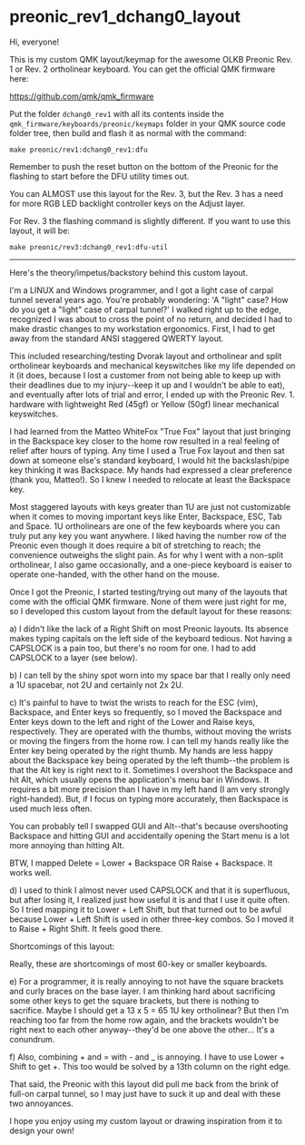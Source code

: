 # preonic_rev1_dchang0_layout

Hi, everyone!

This is my custom QMK layout/keymap for the awesome OLKB Preonic Rev. 1 or Rev. 2 ortholinear keyboard. You can get the official QMK firmware here:

https://github.com/qmk/qmk_firmware

Put the folder `dchang0_rev1` with all its contents inside the `qmk_firmware/keyboards/preonic/keymaps` folder in your QMK source code folder tree, then build and flash it as normal with the command:

```
make preonic/rev1:dchang0_rev1:dfu
```

Remember to push the reset button on the bottom of the Preonic for the flashing to start before the DFU utility times out.

You can ALMOST use this layout for the Rev. 3, but the Rev. 3 has a need for more RGB LED backlight controller keys on the Adjust layer.

For Rev. 3 the flashing command is slightly different. If you want to use this layout, it will be:

```
make preonic/rev3:dchang0_rev1:dfu-util
```

-----

Here's the theory/impetus/backstory behind this custom layout.

I'm a LINUX and Windows programmer, and I got a light case of carpal tunnel several years ago. You're probably wondering: 'A "light" case? How do you get a "light" case of carpal tunnel?' I walked right up to the edge, recognized I was about to cross the point of no return, and decided I had to make drastic changes to my workstation ergonomics. First, I had to get away from the standard ANSI staggered QWERTY layout.

This included researching/testing Dvorak layout and ortholinear and split ortholinear keyboards and mechanical keyswitches like my life depended on it (it does, because I lost a customer from not being able to keep up with their deadlines due to my injury--keep it up and I wouldn't be able to eat), and eventually after lots of trial and error, I ended up with the Preonic Rev. 1. hardware with lightweight Red (45gf) or Yellow (50gf) linear mechanical keyswitches. 

I had learned from the Matteo WhiteFox "True Fox" layout that just bringing in the Backspace key closer to the home row resulted in a real feeling of relief after hours of typing. Any time I used a True Fox layout and then sat down at someone else's standard keyboard, I would hit the backslash/pipe key thinking it was Backspace. My hands had expressed a clear preference (thank you, Matteo!). So I knew I needed to relocate at least the Backspace key.

Most staggered layouts with keys greater than 1U are just not customizable when it comes to moving important keys like Enter, Backspace, ESC, Tab and Space. 1U ortholinears are one of the few keyboards where you can truly put any key you want anywhere. I liked having the number row of the Preonic even though it does require a bit of stretching to reach; the convenience outweighs the slight pain. As for why I went with a non-split ortholinear, I also game occasionally, and a one-piece keyboard is eaiser to operate one-handed, with the other hand on the mouse.

Once I got the Preonic, I started testing/trying out many of the layouts that come with the official QMK firmware. None of them were just right for me, so I developed this custom layout from the default layout for these reasons:

a) I didn't like the lack of a Right Shift on most Preonic layouts. Its absence makes typing capitals on the left side of the keyboard tedious. Not having a CAPSLOCK is a pain too, but there's no room for one. I had to add CAPSLOCK to a layer (see below).

b) I can tell by the shiny spot worn into my space bar that I really only need a 1U spacebar, not 2U and certainly not 2x 2U.

c) It's painful to have to twist the wrists to reach for the ESC (vim), Backspace, and Enter keys so frequently, so I moved the Backspace and Enter keys down to the left and right of the Lower and Raise keys, respectively. They are operated with the thumbs, without moving the wrists or moving the fingers from the home row. I can tell my hands really like the Enter key being operated by the right thumb. My hands are less happy about the Backspace key being operated by the left thumb--the problem is that the Alt key is right next to it. Sometimes I overshoot the Backspace and hit Alt, which usually opens the application's menu bar in Windows. It requires a bit more precision than I have in my left hand (I am very strongly right-handed). But, if I focus on typing more accurately, then Backspace is used much less often.

You can probably tell I swapped GUI and Alt--that's because overshooting Backspace and hitting GUI and accidentally opening the Start menu is a lot more annoying than hitting Alt.

BTW, I mapped Delete = Lower + Backspace OR Raise + Backspace. It works well.

d) I used to think I almost never used CAPSLOCK and that it is superfluous, but after losing it, I realized just how useful it is and that I use it quite often. So I tried mapping it to Lower + Left Shift, but that turned out to be awful because Lower + Left Shift is used in other three-key combos. So I moved it to Raise + Right Shift. It feels good there.

Shortcomings of this layout:

Really, these are shortcomings of most 60-key or smaller keyboards.

e) For a programmer, it is really annoying to not have the square brackets and curly braces on the base layer. I am thinking hard about sacrificing some other keys to get the square brackets, but there is nothing to sacrifice. Maybe I should get a 13 x 5 = 65 1U key ortholinear? But then I'm reaching too far from the home row again, and the brackets wouldn't be right next to each other anyway--they'd be one above the other... It's a conundrum.

f) Also, combining + and = with - and _ is annoying. I have to use Lower + Shift to get +. This too would be solved by a 13th column on the right edge.

That said, the Preonic with this layout did pull me back from the brink of full-on carpal tunnel, so I may just have to suck it up and deal with these two annoyances.


I hope you enjoy using my custom layout or drawing inspiration from it to design your own!
